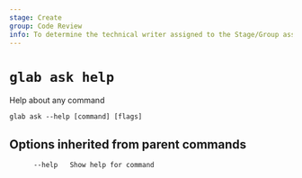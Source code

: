 ```yaml
---
stage: Create
group: Code Review
info: To determine the technical writer assigned to the Stage/Group associated with this page, see https://about.gitlab.com/handbook/product/ux/technical-writing/#assignments
---
```


<!--
This documentation is auto generated by a script.
Please do not edit this file directly. Run `make gen-docs` instead.
-->

# `glab ask help`

Help about any command

```plaintext
glab ask --help [command] [flags]
```

## Options inherited from parent commands

```plaintext
      --help   Show help for command
```
